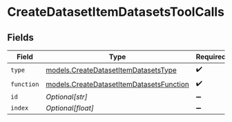 # CreateDatasetItemDatasetsToolCalls


## Fields

| Field                                                                                      | Type                                                                                       | Required                                                                                   | Description                                                                                |
| ------------------------------------------------------------------------------------------ | ------------------------------------------------------------------------------------------ | ------------------------------------------------------------------------------------------ | ------------------------------------------------------------------------------------------ |
| `type`                                                                                     | [models.CreateDatasetItemDatasetsType](../models/createdatasetitemdatasetstype.md)         | :heavy_check_mark:                                                                         | N/A                                                                                        |
| `function`                                                                                 | [models.CreateDatasetItemDatasetsFunction](../models/createdatasetitemdatasetsfunction.md) | :heavy_check_mark:                                                                         | N/A                                                                                        |
| `id`                                                                                       | *Optional[str]*                                                                            | :heavy_minus_sign:                                                                         | N/A                                                                                        |
| `index`                                                                                    | *Optional[float]*                                                                          | :heavy_minus_sign:                                                                         | N/A                                                                                        |